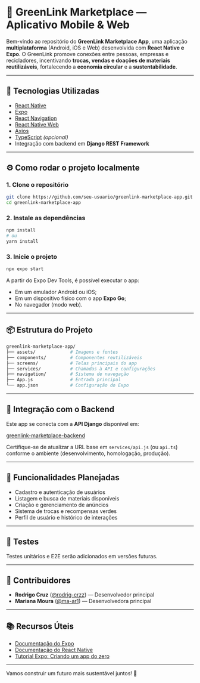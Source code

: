 # 📱 GreenLink Marketplace — Aplicativo Mobile & Web

Bem-vindo ao repositório do **GreenLink Marketplace App**, uma aplicação **multiplataforma** (Android, iOS e Web) desenvolvida com **React Native e Expo**. O GreenLink promove conexões entre pessoas, empresas e recicladores, incentivando **trocas, vendas e doações de materiais reutilizáveis**, fortalecendo a **economia circular** e a **sustentabilidade**.

---

## 🚀 Tecnologias Utilizadas

* [React Native](https://reactnative.dev/)
* [Expo](https://expo.dev/)
* [React Navigation](https://reactnavigation.org/)
* [React Native Web](https://necolas.github.io/react-native-web/)
* [Axios](https://axios-http.com/)
* [TypeScript](https://www.typescriptlang.org/) *(opcional)*
* Integração com backend em **Django REST Framework**

---

## ⚙️ Como rodar o projeto localmente

### 1. Clone o repositório

```bash
git clone https://github.com/seu-usuario/greenlink-marketplace-app.git
cd greenlink-marketplace-app
```

### 2. Instale as dependências

```bash
npm install
# ou
yarn install
```

### 3. Inicie o projeto

```bash
npx expo start
```

A partir do Expo Dev Tools, é possível executar o app:

* Em um emulador Android ou iOS;
* Em um dispositivo físico com o app **Expo Go**;
* No navegador (modo web).

---

## 📦 Estrutura do Projeto

```bash
greenlink-marketplace-app/
├── assets/             # Imagens e fontes
├── components/         # Componentes reutilizáveis
├── screens/            # Telas principais do app
├── services/           # Chamadas à API e configurações
├── navigation/         # Sistema de navegação
├── App.js              # Entrada principal
└── app.json            # Configuração do Expo
```

---

## 🔗 Integração com o Backend

Este app se conecta com a **API Django** disponível em:

[greenlink-marketplace-backend](https://github.com/seu-usuario/greenlink-marketplace-backend)

Certifique-se de atualizar a URL base em `services/api.js` (ou `api.ts`) conforme o ambiente (desenvolvimento, homologação, produção).

---

## 📱 Funcionalidades Planejadas

* Cadastro e autenticação de usuários
* Listagem e busca de materiais disponíveis
* Criação e gerenciamento de anúncios
* Sistema de trocas e recompensas verdes
* Perfil de usuário e histórico de interações

---

## 🧪 Testes

Testes unitários e E2E serão adicionados em versões futuras.

---

## 👥 Contribuidores

* **Rodrigo Cruz** ([@rodrig-crzz](https://github.com/rodrig-crzz)) — Desenvolvedor principal
* **Mariana Moura** ([@ma-ar1](https://github.com/ma-ar1)) — Desenvolvedora principal

---

## 📚 Recursos Úteis

* [Documentação do Expo](https://docs.expo.dev/)
* [Documentação do React Native](https://reactnative.dev/docs/getting-started)
* [Tutorial Expo: Criando um app do zero](https://docs.expo.dev/tutorial/introduction/)

---

Vamos construir um futuro mais sustentável juntos! 🌱
